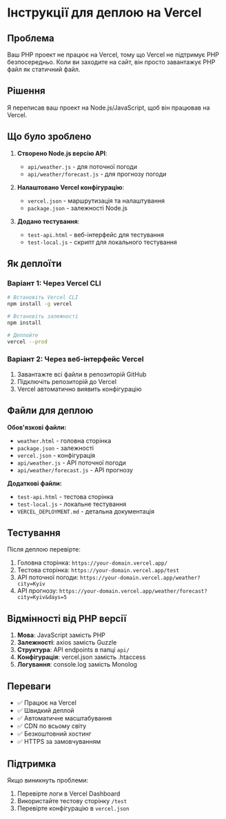 # Інструкції для деплою на Vercel

## Проблема

Ваш PHP проект не працює на Vercel, тому що Vercel не підтримує PHP безпосередньо. Коли ви заходите на сайт, він просто завантажує PHP файл як статичний файл.

## Рішення

Я переписав ваш проект на Node.js/JavaScript, щоб він працював на Vercel.

## Що було зроблено

1. **Створено Node.js версію API**:

   - `api/weather.js` - для поточної погоди
   - `api/weather/forecast.js` - для прогнозу погоди

2. **Налаштовано Vercel конфігурацію**:

   - `vercel.json` - маршрутизація та налаштування
   - `package.json` - залежності Node.js

3. **Додано тестування**:
   - `test-api.html` - веб-інтерфейс для тестування
   - `test-local.js` - скрипт для локального тестування

## Як деплоїти

### Варіант 1: Через Vercel CLI

```bash
# Встановіть Vercel CLI
npm install -g vercel

# Встановіть залежності
npm install

# Деплойте
vercel --prod
```

### Варіант 2: Через веб-інтерфейс Vercel

1. Завантажте всі файли в репозиторій GitHub
2. Підключіть репозиторій до Vercel
3. Vercel автоматично виявить конфігурацію

## Файли для деплою

**Обов'язкові файли:**

- `weather.html` - головна сторінка
- `package.json` - залежності
- `vercel.json` - конфігурація
- `api/weather.js` - API поточної погоди
- `api/weather/forecast.js` - API прогнозу

**Додаткові файли:**

- `test-api.html` - тестова сторінка
- `test-local.js` - локальне тестування
- `VERCEL_DEPLOYMENT.md` - детальна документація

## Тестування

Після деплою перевірте:

1. Головна сторінка: `https://your-domain.vercel.app/`
2. Тестова сторінка: `https://your-domain.vercel.app/test`
3. API поточної погоди: `https://your-domain.vercel.app/weather?city=Kyiv`
4. API прогнозу: `https://your-domain.vercel.app/weather/forecast?city=Kyiv&days=5`

## Відмінності від PHP версії

1. **Мова**: JavaScript замість PHP
2. **Залежності**: axios замість Guzzle
3. **Структура**: API endpoints в папці `api/`
4. **Конфігурація**: vercel.json замість .htaccess
5. **Логування**: console.log замість Monolog

## Переваги

- ✅ Працює на Vercel
- ✅ Швидкий деплой
- ✅ Автоматичне масштабування
- ✅ CDN по всьому світу
- ✅ Безкоштовний хостинг
- ✅ HTTPS за замовчуванням

## Підтримка

Якщо виникнуть проблеми:

1. Перевірте логи в Vercel Dashboard
2. Використайте тестову сторінку `/test`
3. Перевірте конфігурацію в `vercel.json`
